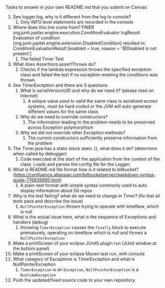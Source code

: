 Tasks to answer in your own README.md that you submit on Canvas:

1.  See logger.log, why is it different from the log to console?
	1.	Only INFO level statements are recorded in the console
1.  Where does this line come from? FINER org.junit.jupiter.engine.execution.ConditionEvaluator logResult Evaluation of condition [org.junit.jupiter.engine.extension.DisabledCondition] resulted in: ConditionEvaluationResult [enabled = true, reason = '@Disabled is not present']
	1. The failed Timer Test
1.  What does Assertions.assertThrows do?
	1. Checks if the lambda expression throws the specified exception class and failed the test if no exception meeting the conditions was thrown
1.  See TimerException and there are 3 questions
    1.  What is serialVersionUID and why do we need it? (please read on Internet)
		1. A unique value used to valid the same class is serialized across systems, must be hard-coded or the JVM will auto-generate different values for the same class
    2.  Why do we need to override constructors?
		1. The information leading to the problem needs to be preserved across Exception polymorphism
    3.  Why we did not override other Exception methods?	
		1. The current constructors sufficiently preserve information from the problem
1.  The Timer.java has a static block static {}, what does it do? (determine when called by debugger)
	1. Code executed at the start of the application from the context of the class. Loads and parses the config file for the Logger.
1.  What is README.md file format how is it related to bitbucket? (https://confluence.atlassian.com/bitbucketserver/markdown-syntax-guide-776639995.html)
	1. A plain-text format with simple syntax commonly used to auto display information about Git repos
1.  Why is the test failing? what do we need to change in Timer? (fix that all tests pass and describe the issue)
	1. `NullPointerException` thrown trying to operate with timeNow, which is null
1.  What is the actual issue here, what is the sequence of Exceptions and handlers (debug)
	1. throwing `TimerException` causes the `finally` block to execute prematurely, operating on timeNow which is null and throws a `NullPointerException`
1.  Make a printScreen of your eclipse JUnit5 plugin run (JUnit window at the bottom panel) 
1.  Make a printScreen of your eclipse Maven test run, with console
1.  What category of Exceptions is TimerException and what is NullPointerException
	1. `TimerException` is an `Exception`, `NullPointerException` is a `RuntimeException`
1.  Push the updated/fixed source code to your own repository.